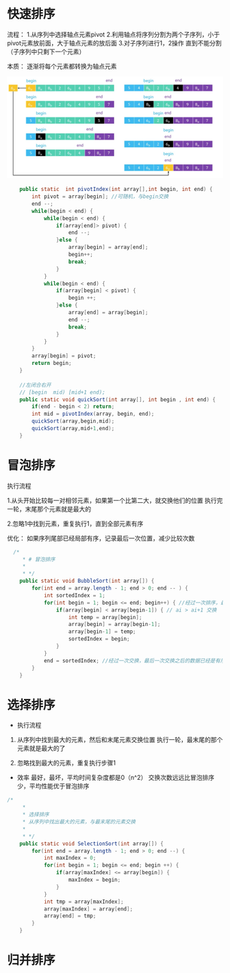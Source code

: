 # 快速排序

流程：
1.从序列中选择轴点元素pivot
2.利用轴点将序列分割为两个子序列，小于pivot元素放前面，大于轴点元素的放后面
3.对子序列进行1，2操作
直到不能分割（子序列中只剩下一个元素）

本质：
逐渐将每个元素都转换为轴点元素

![](media/16194443491230/16191489699378.jpg)


```java
	public static  int pivotIndex(int array[],int begin, int end) {
		int pivot = array[begin]; //可随机，与begin交换
		end --;
		while(begin < end) {
			while(begin < end) {
				if(array[end]> pivot) {
					end --;
				}else {
					array[begin] = array[end];
					begin++;
					break;
				}
			}
			while(begin < end) {
				if(array[begin] < pivot) {
					begin ++;
				}else {
					array[end] = array[begin];
					end --;
					break;
				}
			}
		}
		array[begin] = pivot;
		return begin;
	}
	
	//左闭合右开
	// [begin  mid) [mid+1 end);
	public static void quickSort(int array[], int begin , int end) {
		if(end - begin < 2) return;
		int mid = pivotIndex(array, begin, end);
		quickSort(array,begin,mid);
		quickSort(array,mid+1,end);
	}
```

# 冒泡排序

执行流程

1.从头开始比较每一对相邻元素，如果第一个比第二大，就交换他们的位置
执行完一轮，末尾那个元素就是最大的

2.忽略1中找到元素，重复执行1，直到全部元素有序

优化：
如果序列尾部已经局部有序，记录最后一次位置，减少比较次数

```java
  /*
     * # 冒泡排序
     * 
     * */
	public static void BubbleSort(int array[]) {
		for(int end = array.length - 1; end > 0; end -- ) {
			int sortedIndex = 1;
			for(int begin = 1; begin <= end; begin++) { //经过一次排序，最后一个当次排序最大
				if(array[begin] < array[begin-1]) { // ai > ai+1 交换  12 2 > 2 12升序
					int temp = array[begin];
					array[begin] = array[begin-1];
					array[begin-1] = temp;
					sortedIndex = begin;
				}
			}
			end = sortedIndex; //经过一次交换，最后一次交换之后的数据已经是有序的了
		}
	}
```

# 选择排序
- 执行流程

1. 从序列中找到最大的元素，然后和末尾元素交换位置
执行一轮，最末尾的那个元素就是最大的了

2. 忽略找到最大的元素，重复执行步骤1

- 效率
最好，最坏，平均时间复杂度都是0（n^2）
交换次数远远比冒泡排序少，平均性能优于冒泡排序

```java
/*
	 * 
	 * 选择排序
	 * 从序列中找出最大的元素，与最末尾的元素交换
	 * 
	 * */
	public static void SelectionSort(int array[]) {
		for(int end = array.length - 1; end > 0; end --) {
			int maxIndex = 0;
			for(int begin = 1; begin <= end; begin ++) {
				if(array[maxIndex] <= array[begin]) {
					maxIndex = begin;
				}
			}
			int tmp = array[maxIndex];
			array[maxIndex] = array[end];
			array[end] = tmp;
		}
	}
```

# 归并排序


